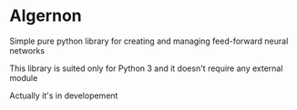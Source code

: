 # Algernon
Simple pure python library for creating and managing feed-forward neural networks

This library is suited only for Python 3 and it doesn't require any external module 

Actually it's in developement
